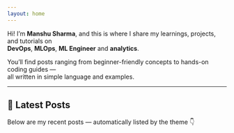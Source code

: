 ```yaml
---
layout: home
---
```

Hi! I’m **Manshu Sharma**, and this is where I share my learnings, projects, and tutorials on  
**DevOps**, **MLOps**, **ML Engineer** and **analytics**.

You’ll find posts ranging from beginner-friendly concepts to hands-on coding guides —  
all written in simple language and examples.

---

## 📝 Latest Posts

Below are my recent posts — automatically listed by the theme 👇
